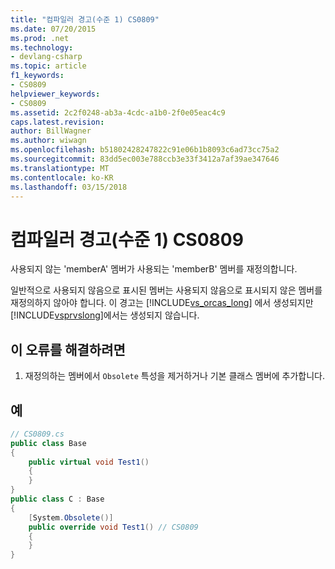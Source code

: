 ```yaml
---
title: "컴파일러 경고(수준 1) CS0809"
ms.date: 07/20/2015
ms.prod: .net
ms.technology:
- devlang-csharp
ms.topic: article
f1_keywords:
- CS0809
helpviewer_keywords:
- CS0809
ms.assetid: 2c2f0248-ab3a-4cdc-a1b0-2f0e05eac4c9
caps.latest.revision: 
author: BillWagner
ms.author: wiwagn
ms.openlocfilehash: b51802428247822c91e06b1b8093c6ad73cc75a2
ms.sourcegitcommit: 83dd5ec003e788ccb3e33f3412a7af39ae347646
ms.translationtype: MT
ms.contentlocale: ko-KR
ms.lasthandoff: 03/15/2018
---
```

# <a name="compiler-warning-level-1-cs0809"></a>컴파일러 경고(수준 1) CS0809
사용되지 않는 'memberA' 멤버가 사용되는 'memberB' 멤버를 재정의합니다.  
  
 일반적으로 사용되지 않음으로 표시된 멤버는 사용되지 않음으로 표시되지 않은 멤버를 재정의하지 않아야 합니다. 이 경고는 [!INCLUDE[vs_orcas_long](~/includes/vs-orcas-long-md.md)] 에서 생성되지만 [!INCLUDE[vsprvslong](~/includes/vsprvslong-md.md)]에서는 생성되지 않습니다.  
  
## <a name="to-correct-this-error"></a>이 오류를 해결하려면  
  
1.  재정의하는 멤버에서 `Obsolete` 특성을 제거하거나 기본 클래스 멤버에 추가합니다.  
  
## <a name="example"></a>예  
  
```csharp  
// CS0809.cs  
public class Base  
{  
    public virtual void Test1()  
    {  
    }  
}  
public class C : Base  
{  
    [System.Obsolete()]  
    public override void Test1() // CS0809  
    {  
    }  
}  
```
